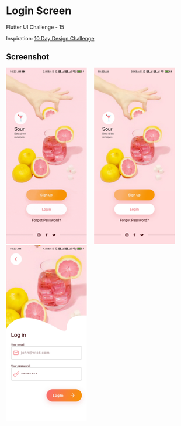 # Login Screen

Flutter UI Challenge - 15

Inspiration: <a href="https://www.figma.com/community/file/863154187917698952">10 Day Design Challenge</a>

## Screenshot

<img height="480px" src="screenshots/demo.gif">&nbsp;&nbsp;&nbsp;&nbsp;
<img height="480px" src="screenshots/1.jpg">&nbsp;&nbsp;&nbsp;&nbsp;
<img height="480px" src="screenshots/2.jpg">&nbsp;&nbsp;&nbsp;&nbsp;
